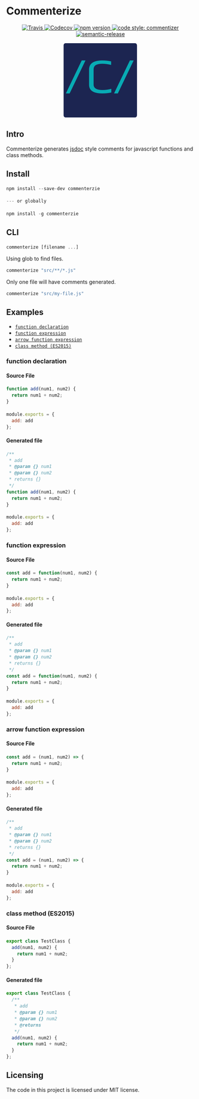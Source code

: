 # Commenterize

<p align="center">
  <a href="https://travis-ci.org/schempy/commentizer">
    <img alt="Travis" src="https://img.shields.io/travis/schempy/platelunch/master.svg?style=flat-square">
  </a>
  <a href="https://codecov.io/gh/schempy/commentizer">
    <img alt="Codecov" src="https://img.shields.io/codecov/c/github/schempy/platelunch.svg?style=flat-square">
  </a>
  <a href="https://www.npmjs.com/package/commentizer">
    <img alt="npm version" src="https://img.shields.io/npm/v/platelunch.svg?style=flat-square">
  </a>
  <a href="#badge">
    <img alt="code style: commentizer" src="https://img.shields.io/badge/code_style-prettier-ff69b4.svg?style=flat-square">
  </a>
  <a href="#badge">
    <img alt="semantic-release" src="https://img.shields.io/badge/%20%20%F0%9F%93%A6%F0%9F%9A%80-semantic--release-e10079.svg">
  </a>  
</p>

<p align="center">
	<img src="./.assets/logo.png" height="200" width="200" alt="Commenterize logo"/>
</p>

## Intro
Commenterize generates [jsdoc](https://github.com/jsdoc3/jsdoc) style comments for javascript functions and class methods.

## Install
```js
npm install --save-dev commenterzie

--- or globally

npm install -g commenterzie
```

## CLI
```js
commenterize [filename ...]
```

Using glob to find files.
```js
commenterize "src/**/*.js"
```

Only one file will have comments generated.
```js
commenterize "src/my-file.js"
```

## Examples
- [`function declaration`](#function_declaration)
- [`function expression`](#function_expression)
- [`arrow function expression`](#arrow_function_expression)
- [`class method (ES2015)`](#class_method)

### <a id="function_declaration"></a> function declaration
#### Source File
```js
function add(num1, num2) {
  return num1 + num2;
}

module.exports = {
  add: add
};
```

#### Generated file
```js
/**
 * add
 * @param {} num1
 * @param {} num2
 * returns {}
 */
function add(num1, num2) {
  return num1 + num2;
}

module.exports = {
  add: add
};
```

### <a id="function_expression"></a> function expression
#### Source File
```js
const add = function(num1, num2) {
  return num1 + num2;
}

module.exports = {
  add: add
};
```

#### Generated file
```js
/**
 * add
 * @param {} num1
 * @param {} num2
 * returns {}
 */
const add = function(num1, num2) {
  return num1 + num2;
}

module.exports = {
  add: add
};
```

### <a id="arrow_function_expression"></a> arrow function expression
#### Source File
```js
const add = (num1, num2) => {
  return num1 + num2;
}

module.exports = {
  add: add
};
```

#### Generated file
```js
/**
 * add
 * @param {} num1
 * @param {} num2
 * returns {}
 */
const add = (num1, num2) => {
  return num1 + num2;
}

module.exports = {
  add: add
};
```

### <a id="class_method"></a> class method (ES2015)
#### Source File
```js
export class TestClass {
  add(num1, num2) {
    return num1 + num2;
  }
};
```

#### Generated file
```js
export class TestClass {
  /**
   * add
   * @param {} num1
   * @param {} num2
   * @returns
   */
  add(num1, num2) {
    return num1 + num2;
  }
};
```

## Licensing

The code in this project is licensed under MIT license.
